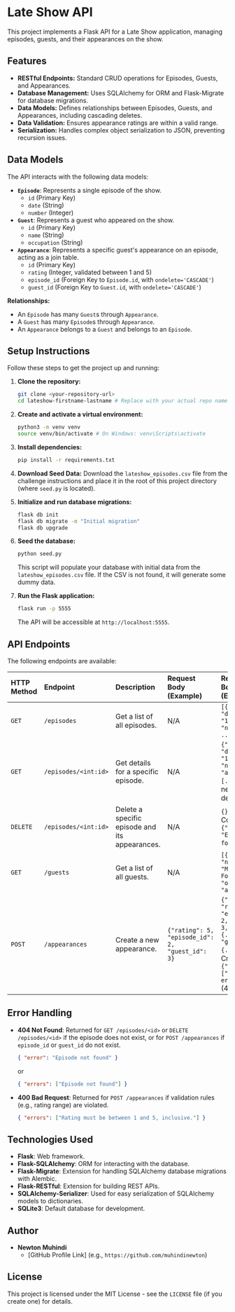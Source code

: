 # Late Show API

This project implements a Flask API for a Late Show application, managing episodes, guests, and their appearances on the show.

## Features

* **RESTful Endpoints:** Standard CRUD operations for Episodes, Guests, and Appearances.
* **Database Management:** Uses SQLAlchemy for ORM and Flask-Migrate for database migrations.
* **Data Models:** Defines relationships between Episodes, Guests, and Appearances, including cascading deletes.
* **Data Validation:** Ensures appearance ratings are within a valid range.
* **Serialization:** Handles complex object serialization to JSON, preventing recursion issues.

## Data Models

The API interacts with the following data models:

* **`Episode`**: Represents a single episode of the show.
    * `id` (Primary Key)
    * `date` (String)
    * `number` (Integer)
* **`Guest`**: Represents a guest who appeared on the show.
    * `id` (Primary Key)
    * `name` (String)
    * `occupation` (String)
* **`Appearance`**: Represents a specific guest's appearance on an episode, acting as a join table.
    * `id` (Primary Key)
    * `rating` (Integer, validated between 1 and 5)
    * `episode_id` (Foreign Key to `Episode.id`, with `ondelete='CASCADE'`)
    * `guest_id` (Foreign Key to `Guest.id`, with `ondelete='CASCADE'`)

**Relationships:**
* An `Episode` has many `Guest`s through `Appearance`.
* A `Guest` has many `Episode`s through `Appearance`.
* An `Appearance` belongs to a `Guest` and belongs to an `Episode`.

## Setup Instructions

Follow these steps to get the project up and running:

1.  **Clone the repository:**
    ```bash
    git clone <your-repository-url>
    cd lateshow-firstname-lastname # Replace with your actual repo name
    ```

2.  **Create and activate a virtual environment:**
    ```bash
    python3 -m venv venv
    source venv/bin/activate # On Windows: venv\Scripts\activate
    ```

3.  **Install dependencies:**
    ```bash
    pip install -r requirements.txt
    ```

4.  **Download Seed Data:**
    Download the `lateshow_episodes.csv` file from the challenge instructions and place it in the root of this project directory (where `seed.py` is located).

5.  **Initialize and run database migrations:**
    ```bash
    flask db init
    flask db migrate -m "Initial migration"
    flask db upgrade
    ```

6.  **Seed the database:**
    ```bash
    python seed.py
    ```
    This script will populate your database with initial data from the `lateshow_episodes.csv` file. If the CSV is not found, it will generate some dummy data.

7.  **Run the Flask application:**
    ```bash
    flask run -p 5555
    ```
    The API will be accessible at `http://localhost:5555`.

## API Endpoints

The following endpoints are available:

| HTTP Method | Endpoint               | Description                                           | Request Body (Example)                               | Response Body (Example)                                          |
| :---------- | :--------------------- | :---------------------------------------------------- | :--------------------------------------------------- | :--------------------------------------------------------------- |
| `GET`       | `/episodes`            | Get a list of all episodes.                           | N/A                                                  | `[{"id": 1, "date": "1/11/99", "number": 1}, ...]`               |
| `GET`       | `/episodes/<int:id>`   | Get details for a specific episode.                   | N/A                                                  | `{"id": 1, "date": "1/11/99", "number": 1, "appearances": [...]}` (with nested guest details) |
| `DELETE`    | `/episodes/<int:id>`   | Delete a specific episode and its appearances.        | N/A                                                  | `{} `(204 No Content) or `{"error": "Episode not found"}` (404) |
| `GET`       | `/guests`              | Get a list of all guests.                             | N/A                                                  | `[{"id": 1, "name": "Michael J. Fox", "occupation": "actor"}, ...]` |
| `POST`      | `/appearances`         | Create a new appearance.                              | `{"rating": 5, "episode_id": 2, "guest_id": 3}`    | `{"id": 162, "rating": 5, "episode_id": 2, "guest_id": 3, "episode": {...}, "guest": {...}}` (201 Created) or `{"errors": ["validation errors"]}` (400/404) |

## Error Handling

* **404 Not Found**: Returned for `GET /episodes/<id>` or `DELETE /episodes/<id>` if the episode does not exist, or for `POST /appearances` if `episode_id` or `guest_id` do not exist.
    ```json
    { "error": "Episode not found" }
    ```
    or
    ```json
    { "errors": ["Episode not found"] }
    ```
* **400 Bad Request**: Returned for `POST /appearances` if validation rules (e.g., rating range) are violated.
    ```json
    { "errors": ["Rating must be between 1 and 5, inclusive."] }
    ```

## Technologies Used

* **Flask**: Web framework.
* **Flask-SQLAlchemy**: ORM for interacting with the database.
* **Flask-Migrate**: Extension for handling SQLAlchemy database migrations with Alembic.
* **Flask-RESTful**: Extension for building REST APIs.
* **SQLAlchemy-Serializer**: Used for easy serialization of SQLAlchemy models to dictionaries.
* **SQLite3**: Default database for development.

## Author

* **Newton Muhindi**
    * [GitHub Profile Link] (e.g., `https://github.com/muhindinewton`)


## License

This project is licensed under the MIT License - see the `LICENSE` file (if you create one) for details.
